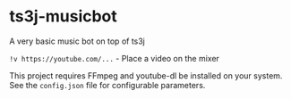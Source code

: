 # ts3j-musicbot

A very basic music bot on top of ts3j

`!v https://youtube.com/...` - Place a video on the mixer

This project requires FFmpeg and youtube-dl be installed on your system.  See the `config.json` file for configurable parameters.
